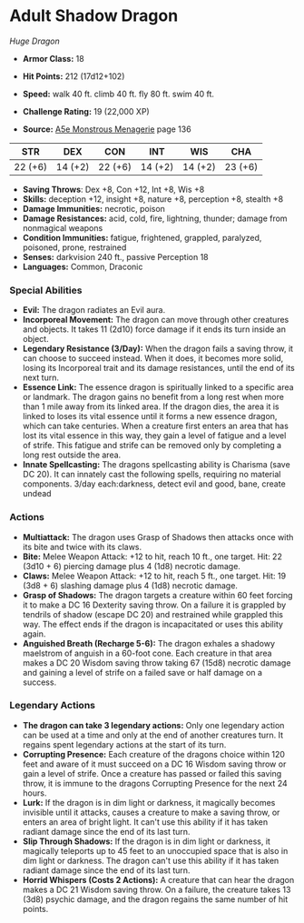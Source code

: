 # Adult Shadow Dragon

*Huge* *Dragon*

- **Armor Class:** 18
- **Hit Points:** 212 (17d12+102)
- **Speed:** walk 40 ft. climb 40 ft. fly 80 ft. swim 40 ft.

- **Challenge Rating:** 19 (22,000 XP)
- **Source:** [A5e Monstrous Menagerie](https://enpublishingrpg.com/products/level-up-monstrous-menagerie-a5e) page 136

| STR | DEX | CON | INT | WIS | CHA |
| --- | --- | --- | --- | --- | --- |
| 22 (+6) | 14 (+2) | 22 (+6) | 14 (+2) | 14 (+2) | 23 (+6) |

- **Saving Throws**: Dex +8, Con +12, Int +8, Wis +8
- **Skills:** deception +12, insight +8, nature +8, perception +8, stealth +8
- **Damage Immunities:** necrotic, poison
- **Damage Resistances:** acid, cold, fire, lightning, thunder; damage from nonmagical weapons
- **Condition Immunities:** fatigue, frightened, grappled, paralyzed, poisoned, prone, restrained
- **Senses:** darkvision 240 ft., passive Perception 18
- **Languages:** Common, Draconic

### Special Abilities

- **Evil:** The dragon radiates an Evil aura.
- **Incorporeal Movement:** The dragon can move through other creatures and objects. It takes 11 (2d10) force damage if it ends its turn inside an object.
- **Legendary Resistance (3/Day):** When the dragon fails a saving throw, it can choose to succeed instead. When it does, it becomes more solid, losing its Incorporeal trait and its damage resistances, until the end of its next turn.
- **Essence Link:** The essence dragon is spiritually linked to a specific area or landmark. The dragon gains no benefit from a long rest when more than 1 mile away from its linked area. If the dragon dies, the area it is linked to loses its vital essence until it forms a new essence dragon, which can take centuries. When a creature first enters an area that has lost its vital essence in this way, they gain a level of fatigue and a level of strife. This fatigue and strife can be removed only by completing a long rest outside the area.
- **Innate Spellcasting:** The dragons spellcasting ability is Charisma (save DC 20). It can innately cast the following spells, requiring no material components. 3/day each:darkness, detect evil and good, bane, create undead

### Actions

- **Multiattack:** The dragon uses Grasp of Shadows  then attacks once with its bite and twice with its claws.
- **Bite:** Melee Weapon Attack: +12 to hit, reach 10 ft., one target. Hit: 22 (3d10 + 6) piercing damage plus 4 (1d8) necrotic damage.
- **Claws:** Melee Weapon Attack: +12 to hit, reach 5 ft., one target. Hit: 19 (3d8 + 6) slashing damage plus 4 (1d8) necrotic damage.
- **Grasp of Shadows:** The dragon targets a creature within 60 feet  forcing it to make a DC 16 Dexterity saving throw. On a failure  it is grappled by tendrils of shadow (escape DC 20) and restrained while grappled this way. The effect ends if the dragon is incapacitated or uses this ability again.
- **Anguished Breath (Recharge 5-6):** The dragon exhales a shadowy maelstrom of anguish in a 60-foot cone. Each creature in that area makes a DC 20 Wisdom saving throw  taking 67 (15d8) necrotic damage and gaining a level of strife on a failed save or half damage on a success.



### Legendary Actions

- **The dragon can take 3 legendary actions:** Only one legendary action can be used at a time and only at the end of another creatures turn. It regains spent legendary actions at the start of its turn.
- **Corrupting Presence:** Each creature of the dragons choice within 120 feet and aware of it must succeed on a DC 16 Wisdom saving throw or gain a level of strife. Once a creature has passed or failed this saving throw, it is immune to the dragons Corrupting Presence for the next 24 hours.
- **Lurk:** If the dragon is in dim light or darkness, it magically becomes invisible until it attacks, causes a creature to make a saving throw, or enters an area of bright light. It can't use this ability if it has taken radiant damage since the end of its last turn.
- **Slip Through Shadows:** If the dragon is in dim light or darkness, it magically teleports up to 45 feet to an unoccupied space that is also in dim light or darkness. The dragon can't use this ability if it has taken radiant damage since the end of its last turn.
- **Horrid Whispers (Costs 2 Actions):** A creature that can hear the dragon makes a DC 21 Wisdom saving throw. On a failure, the creature takes 13 (3d8) psychic damage, and the dragon regains the same number of hit points.
